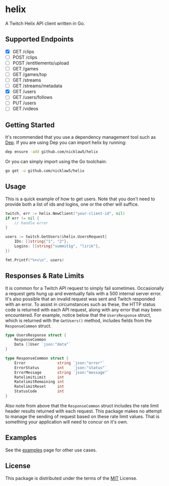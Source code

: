 # helix

A Twitch Helix API client written in Go.

## Supported Endpoints

- [x] GET /clips
- [ ] POST /clips
- [ ] POST /entitlements/upload
- [ ] GET /games
- [ ] GET /games/top
- [ ] GET /streams
- [ ] GET /streams/metadata
- [x] GET /users
- [ ] GET /users/follows
- [ ] PUT /users
- [ ] GET /videos

## Getting Started

It's recommended that you use a dependency management tool such as [Dep](https://github.com/golang/dep). If you are using Dep you can import helix by running:

```bash
dep ensure -add github.com/nicklaw5/helix
```

Or you can simply import using the Go toolchain:

```bash
go get -u github.com/nicklaw5/helix
```

## Usage

This is a quick example of how to get users. Note that you don't need to provide both a list of ids and logins, one or the other will suffice.

```go
twitch, err := helix.NewClient("your-client-id", nil)
if err != nil {
    // handle error
}

users := twitch.GetUsers(&helix.UsersRequest{
    IDs: []string{"1", "2"},
    Logins: []string{"summit1g", "lirik"},
})

fmt.Printf("%+v\n", users)
```

## Responses & Rate Limits

It is common for a Twitch API request to simply fail sometimes. Occasionally a request gets hung up and eventually fails with a 500 internal server error. It's also possible that an invalid request was sent and Twitch responded with an error. To assist in circumstances such as these, the HTTP status code is returned with each API request, along with any error that may been encountered. For example, notice below that the `UsersResponse` struct, which is returned with the `GetUsers()` method, includes fields from the `ResponseCommon` struct.

```go
type UsersResponse struct {
    ResponseCommon
    Data []User `json:"data"`
}

type ResponseCommon struct {
    Error              string `json:"error"`
    ErrorStatus        int    `json:"status"`
    ErrorMessage       string `json:"message"`
    RatelimitLimit     int
    RatelimitRemaining int
    RatelimitReset     int
    StatusCode         int
}
```

Also note from above that the `ResponseCommon` struct includes the rate limit header results returned with each request. This package makes no attempt to manage the sending of request based on these rate limit values. That is something your application will need to concur on it's own.

## Examples

See the [examples](examples) page for other use cases.

## License

This package is distributed under the terms of the [MIT](License) License.
